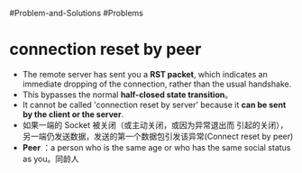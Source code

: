 #Problem-and-Solutions #Problems

# connection reset by peer 
- The remote server has sent you a **RST packet**, which indicates an immediate dropping of the connection, rather than the usual handshake. 
- This bypasses the normal **half-closed state transition**。
- It cannot be called 'connection reset by server' because it **can be sent by the client or the server**.
- 如果一端的 Socket 被关闭（或主动关闭，或因为异常退出而 引起的关闭），另一端仍发送数据，发送的第一个数据包引发该异常(Connect reset by peer)
- **Peer** ：a person who is the same age or who has the same social status as you。同龄人

